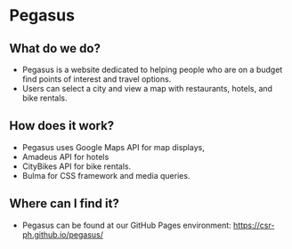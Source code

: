 # Pegasus

## What do we do?

* Pegasus is a website dedicated to helping people who are on a budget find points of interest and travel options.
* Users can select a city and view a map with restaurants, hotels, and bike rentals.

## How does it work?
* Pegasus uses Google Maps API for map displays,
* Amadeus API for hotels
* CityBikes API for bike rentals.
* Bulma for CSS framework and media queries.

## Where can I find it?
* Pegasus can be found at our GitHub Pages environment: https://csr-ph.github.io/pegasus/
